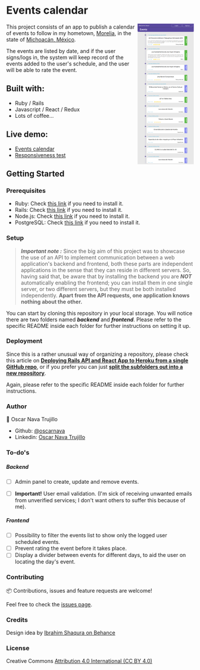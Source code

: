 # Events calendar

[<img src="screencaps/screencapture-events-calendar-2019-12-17-10_14.png" align="right" width="30%">](https://oscarnava.github.io/Events-calendar/)

This project consists of an app to publish a calendar of events to follow in my hometown, [Morelia](https://en.wikipedia.org/wiki/Morelia), in the state of [Michoacán, México](https://en.wikipedia.org/wiki/Michoac%C3%A1n).

The events are listed by date, and if the user signs/logs in, the system will keep record of the events added to the user's schedule, and the user will be able to rate the event.

## Built with:
- Ruby / Rails
- Javascript / React / Redux
- Lots of coffee...

## Live demo:
  * [Events calendar](https://oscarnava.github.io/Events-calendar/)
  * [Responsiveness test](http://ami.responsivedesign.is/?url=https%3A%2F%2Foscarnava.github.io%2FEvents-calendar%2F#)

## Getting Started

### Prerequisites
- Ruby: Check [this link](https://www.ruby-lang.org/en/documentation/installation/) if you need to install it.
- Rails: Check [this link](https://guides.rubyonrails.org/getting_started.html) if you need to install it.
- Node.js: Check [this link](https://nodejs.org/es/) if you need to install it.
- PostgreSQL: Check [this link](https://www.postgresql.org/download/) if you need to install it.

### Setup
> _**Important note :**_ Since the big aim of this project was to showcase the use of an API to implement communication between a web application's backend and frontend, both these parts are independent applications in the sense that they can reside in different servers. So, having said that, be aware that by installing the backend you are _**NOT**_ automatically enabling the frontend; you can install them in one single server, or two different servers, but they must be both installed independently.
> **Apart from the API requests, one application knows nothing about the other.**

You can start by cloning this repository in your local storage. You will notice there are two folders named _**backend**_ and _**frontend**_. Please refer to the specific README inside each folder for further instructions on setting it up.


### Deployment
Since this is a rather unusual way of organizing a repository, please check this article on [**Deploying Rails API and React App to Heroku from a single GitHub repo**](https://medium.com/@nothingisfunny/deploying-rails-api-and-react-app-to-heroku-from-a-single-github-repo-7d8597abc55a), or if you prefer you can just [**split the subfolders out into a new repository**](https://help.github.com/en/github/using-git/splitting-a-subfolder-out-into-a-new-repository).

Again, please refer to the specific README inside each folder for further instructions.

### Author
  👤 Oscar Nava Trujillo
  - Github: [@oscarnava]( https://github.com/oscarnava )
  - Linkedin: [Oscar Nava Trujillo](https://www.linkedin.com/in/oscar-nava-trujillo-15847a14a/)

### To-do's
##### Backend

- [ ] Admin panel to create, update and remove events.

- [ ] **Important!** User email validation. (I'm sick of receiving unwanted emails from unverified services; I don't want others to suffer this because of me).

##### Frontend
- [ ] Possibility to filter the events list to show only the logged user scheduled events.
- [ ] Prevent rating the event before it takes place.
- [ ] Display a divider between events for different days, to aid the user on locating the day's event.

### Contributing
📦 Contributions, issues and feature requests are welcome!

Feel free to check the [issues page](https://github.com/oscarnava/Events-calendar/issues).

### Credits
Design idea by [Ibrahim Shaqura on Behance](https://www.behance.net/ibshaqura)

### License
Creative Commons [Attribution 4.0 International (CC BY 4.0)](https://creativecommons.org/licenses/by/4.0/)
